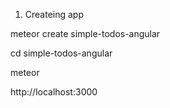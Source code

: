 
1. Createing app

meteor create simple-todos-angular

cd simple-todos-angular

meteor

http://localhost:3000
